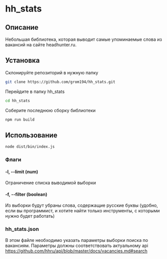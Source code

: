 # hh_stats

## Описание

Небольшая библиотека, которая выводит самые упоминаемые слова из вакансий на сайте headhunter.ru.

## Установка

Склонируйте репозиторий в нужную папку

```bash
git clone https://github.com/grom194/hh_stats.git
```

Перейдите в папку hh_stats

```bash
cd hh_stats
```

Соберите последнюю сборку библиотеки
```bash
npm run build
```

## Использование

```bash
node dist/bin/index.js 
```

### Флаги

  #### -l, --limit (num)
   Ограничение списка выводимой выборки
   
 #### -f, --filter (boolean)
Из выборки будут убраны слова, содержащие русские буквы (удобно, если вы программист, и хотите найти только инструменты, с которыми нужно будет работать)

### hh_stats.json
В этом файле необходимо указать параметры выборки поиска по вакансиям.
Параметры должны соответствовать актуальному api https://github.com/hhru/api/blob/master/docs/vacancies.md#search





